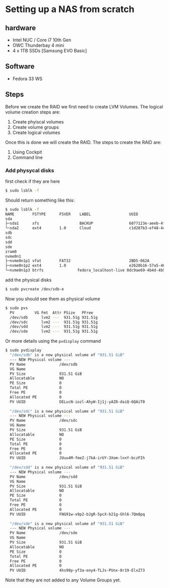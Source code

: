 # Setting up a NAS from scratch

## hardware
* Intel NUC / Core i7 10th Gen 
* OWC Thunderbay 4 mini
* 4 x 1TB SSDs [Samsung EVO Basic] 

## Software
* Fedora 33 WS

## Steps
Before we create the RAID we first need to create LVM Volumes.
The logical volume creation steps are: 
1. Create phyiscal volumes
1. Create volume groups
1. Create logical volumes

Once this is done we will create the RAID. 
The steps to create the RAID are:
1. Using Cockpit
2. Command line

### Add physycal disks
first check if they are here
```bash
$ sudo lsblk -f
```
Should return something like this:
```bash
$ sudo lsblk -f
NAME        FSTYPE      FSVER    LABEL                 UUID                                   FSAVAIL FSUSE% MOUNTPOINT
sda                                                                                                          
├─sda1      xfs                  BACKUP                6077123e-aeeb-4f1b-865e-6a94820f6143    508.2G     1% /backup
└─sda2      ext4        1.0      Cloud                 c1d287b3-ef48-4c1c-8af9-3b09cb513770    110.5G     0% /cloud
sdb                       
sdc                                                                                                          
sdd                                                                                                          
sde                                                                                                          
zram0                                                                                                        [SWAP]
nvme0n1                                                                                                      
├─nvme0n1p1 vfat        FAT32                          2BD5-062A                               578.5M     3% /boot/efi
├─nvme0n1p2 ext4        1.0                            e2628b16-57a5-46d9-9633-e1e56bdff69d    699.9M    21% /boot
└─nvme0n1p3 btrfs               fedora_localhost-live 0dc9ae69-4b4d-4b98-ae1f-3cf4a910c978    916.3G     1% /home
```
add the physical disks
```bash
$ sudo pvcreate /dev/sdb-e
```
Now you should see them as physical volume

```bash
$ sudo pvs
  PV         VG Fmt  Attr PSize   PFree  
  /dev/sdb      lvm2 ---  931.51g 931.51g
  /dev/sdc      lvm2 ---  931.51g 931.51g
  /dev/sdd      lvm2 ---  931.51g 931.51g
  /dev/sde      lvm2 ---  931.51g 931.51g
```
Or more details using the `pvdisplay` command
```bash
$ sudo pvdisplay
  "/dev/sdb" is a new physical volume of "931.51 GiB"
  --- NEW Physical volume ---
  PV Name               /dev/sdb
  VG Name               
  PV Size               931.51 GiB
  Allocatable           NO
  PE Size               0   
  Total PE              0
  Free PE               0
  Allocated PE          0
  PV UUID               DELucN-iozl-AhyW-Ij1j-yAZ0-daiQ-6QAiT0
   
  "/dev/sdc" is a new physical volume of "931.51 GiB"
  --- NEW Physical volume ---
  PV Name               /dev/sdc
  VG Name               
  PV Size               931.51 GiB
  Allocatable           NO
  PE Size               0   
  Total PE              0
  Free PE               0
  Allocated PE          0
  PV UUID               JUuu4M-fmeZ-j7kA-irUY-3Xom-lnxY-bczFIh
   
  "/dev/sdd" is a new physical volume of "931.51 GiB"
  --- NEW Physical volume ---
  PV Name               /dev/sdd
  VG Name               
  PV Size               931.51 GiB
  Allocatable           NO
  PE Size               0   
  Total PE              0
  Free PE               0
  Allocated PE          0
  PV UUID               FNG91w-x9p2-bJgR-5pcX-b21g-Ghl6-7Qm8pq
   
  "/dev/sde" is a new physical volume of "931.51 GiB"
  --- NEW Physical volume ---
  PV Name               /dev/sde
  VG Name               
  PV Size               931.51 GiB
  Allocatable           NO
  PE Size               0   
  Total PE              0
  Free PE               0
  Allocated PE          0
  PV UUID               4hs98p-yf3a-eny4-TLJs-PUnx-8r19-ElxZ73
```
Note that they are not added to any Volume Groups yet. 

